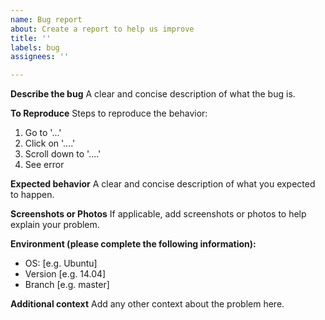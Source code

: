 ```yaml
---
name: Bug report
about: Create a report to help us improve
title: ''
labels: bug
assignees: ''

---
```


**Describe the bug**
A clear and concise description of what the bug is.

**To Reproduce**
Steps to reproduce the behavior:
1. Go to '...'
2. Click on '....'
3. Scroll down to '....'
4. See error

**Expected behavior**
A clear and concise description of what you expected to happen.

**Screenshots or Photos**
If applicable, add screenshots or photos to help explain your problem.

**Environment (please complete the following information):**
 - OS: [e.g. Ubuntu]
 - Version [e.g. 14.04]
 - Branch [e.g. master]

**Additional context**
Add any other context about the problem here.
